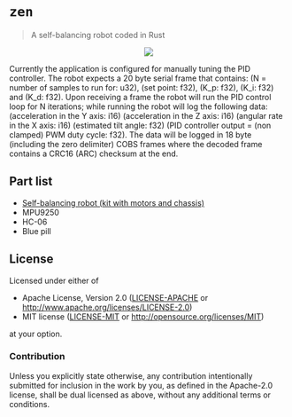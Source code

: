 # `zen`

> A self-balancing robot coded in Rust

<p align="center">
  <img src="https://i.imgur.com/AOTNIem.jpg">
</p>

Currently the application is configured for manually tuning the PID controller. The robot expects a
20 byte serial frame that contains: (N = number of samples to run for: u32), (set point: f32), (K_p:
f32), (K_i: f32) and (K_d: f32). Upon receiving a frame the robot will run the PID control loop for
N iterations; while running the robot will log the following data: (acceleration in the Y axis: i16)
(acceleration in the Z axis: i16) (angular rate in the X axis: i16) (estimated tilt angle: f32) (PID
controller output = (non clamped) PWM duty cycle: f32). The data will be logged in 18 byte
(including the zero delimiter) COBS frames where the decoded frame contains a CRC16 (ARC) checksum
at the end.

## Part list

- [Self-balancing robot (kit with motors and
  chassis)](https://www.aliexpress.com/store/product/25GA370-Motor-with-encoder-Balanced-car-base-two-rounds-for-balance-toy-car-Two-wheel-self/1230304_32615777038.html)
- MPU9250
- HC-06
- Blue pill

## License

Licensed under either of

- Apache License, Version 2.0 ([LICENSE-APACHE](LICENSE-APACHE) or
  http://www.apache.org/licenses/LICENSE-2.0)
- MIT license ([LICENSE-MIT](LICENSE-MIT) or http://opensource.org/licenses/MIT)

at your option.

### Contribution

Unless you explicitly state otherwise, any contribution intentionally submitted
for inclusion in the work by you, as defined in the Apache-2.0 license, shall be
dual licensed as above, without any additional terms or conditions.
